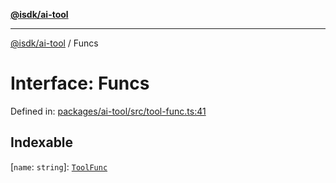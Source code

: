 [**@isdk/ai-tool**](../README.md)

***

[@isdk/ai-tool](../globals.md) / Funcs

# Interface: Funcs

Defined in: [packages/ai-tool/src/tool-func.ts:41](https://github.com/isdk/ai-tool.js/blob/6a89194ac34437a1bc58f7ec590cd22976939ca6/src/tool-func.ts#L41)

## Indexable

\[`name`: `string`\]: [`ToolFunc`](../classes/ToolFunc.md)
